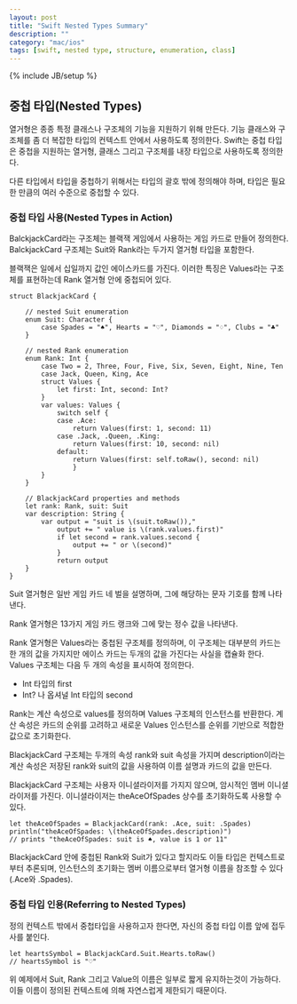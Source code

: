 ```yaml
---
layout: post
title: "Swift Nested Types Summary"
description: ""
category: "mac/ios"
tags: [swift, nested type, structure, enumeration, class]
---
```

{% include JB/setup %}

## 중첩 타입(Nested Types)

열거형은 종종 특정 클래스나 구조체의 기능을 지원하기 위해 만든다. 기능 클래스와 구조체를 좀 더 복잡한 타입의 컨텍스트 안에서 사용하도록 정의한다. Swift는 중첩 타입은 중첩을 지원하는 열거형, 클래스 그리고 구조체를 내장 타입으로 사용하도록 정의한다.

다른 타입에서 타입을 중첩하기 위해서는 타입의 괄호 밖에 정의해야 하며, 타입은 필요한 만큼의 여러 수준으로 중첩할 수 있다.

### 중첩 타입 사용(Nested Types in Action)

BalckjackCard라는 구조체는 블랙잭 게임에서 사용하는 게임 카드로 만들어 정의한다. BalckjackCard 구조체는 Suit와 Rank라는 두가지 열거형 타입을 포함한다.

블랙잭은 일에서 십일까지 값인 에이스카드를 가진다. 이러한 특징은 Values라는 구조체를 표현하는데 Rank 열거형 안에 중첩되어 있다.

	struct BlackjackCard {
	    
	    // nested Suit enumeration
	    enum Suit: Character {
	        case Spades = "♠", Hearts = "♡", Diamonds = "♢", Clubs = "♣"
	    }
	    
	    // nested Rank enumeration
	    enum Rank: Int {
	        case Two = 2, Three, Four, Five, Six, Seven, Eight, Nine, Ten
	        case Jack, Queen, King, Ace
	        struct Values {
	            let first: Int, second: Int?
	        }
	        var values: Values {
	            switch self {
	            case .Ace:
	                return Values(first: 1, second: 11)
	            case .Jack, .Queen, .King:
	                return Values(first: 10, second: nil)
	            default:
	                return Values(first: self.toRaw(), second: nil)
	                }
	        }
	    }
	    
	    // BlackjackCard properties and methods
	    let rank: Rank, suit: Suit
	    var description: String {
	        var output = "suit is \(suit.toRaw()),"
	            output += " value is \(rank.values.first)"
	            if let second = rank.values.second {
	                output += " or \(second)"
	            }
	            return output
	    }
	}

Suit 열거형은 일반 게임 카드 네 벌을 설명하며, 그에 해당하는 문자 기호를 함께 나타낸다.

Rank 열거형은 13가지 게임 카드 랭크와 그에 맞는 정수 값을 나타낸다. 

Rank 열거형은 Values라는 중첩된 구조체를 정의하며, 이 구조체는 대부분의 카드는 한 개의 값을 가지지만 에이스 카드는 두개의 값을 가진다는 사실을 캡슐화 한다. Values 구조체는 다음 두 개의 속성을 표시하여 정의한다. 

* Int 타입의 first
* Int? 나 옵셔널 Int 타입의 second

Rank는 계산 속성으로 values를 정의하며 Values 구조체의 인스턴스를 반환한다. 계산 속성은 카드의 순위를 고려하고 새로운 Values 인스턴스를 순위를 기반으로 적합한 값으로 초기화한다.

BlackjackCard 구조체는 두개의 속성 rank와 suit 속성을 가지며 description이라는 계산 속성은 저장된 rank와 suit의 값을 사용하여 이름 설명과 카드의 값을 만든다.

BlackjackCard 구조체는 사용자 이니셜라이저를 가지지 않으며, 암시적인 멤버 이니셜라이저를 가진다. 이니셜라이저는 theAceOfSpades 상수를 초기화하도록 사용할 수 있다.

	let theAceOfSpades = BlackjackCard(rank: .Ace, suit: .Spades)
	println("theAceOfSpades: \(theAceOfSpades.description)")
	// prints "theAceOfSpades: suit is ♠, value is 1 or 11"

BlackjackCard 안에 중첩된 Rank와 Suit가 있다고 할지라도 이들 타입은 컨텍스트로부터 추론되며, 인스턴스의 초기화는 멤버 이름으로부터 열거형 이름을 참조할 수 있다(.Ace와 .Spades).

### 중첩 타입 인용(Referring to Nested Types)

정의 컨텍스트 밖에서 중첩타입을 사용하고자 한다면, 자신의 중첩 타입 이름 앞에 접두사를 붙인다.

	let heartsSymbol = BlackjackCard.Suit.Hearts.toRaw()
	// heartsSymbol is "♡"

위 예제에서 Suit, Rank 그리고 Value의 이름은 일부로 짧게 유지하는것이 가능하다. 이들 이름이 정의된 컨텍스트에 의해 자연스럽게 제한되기 때문이다.